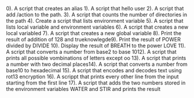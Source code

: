 0). A script that creates an alias
1). A script that hello user
2). A script that add /action to the path.
3). A script that counts the number of directories in the path
4). Create a script that lists environment variable
5). A script that lists local variable and environment variables
6). A script that creates a new local variabled
7). A script that creates a new global variable
8). Print the result of addition  of 128 and trueknowlegde9). Print the result of POWER divided by DIVIDE
10). Display the result of BREATH to the power LOVE
11). A script that converts a number from base2 to base 1012). A script that prints all possible vombinations of letters except oo
13). A script that prints a number with two decimal places14). A script that converts a number from base10 to hexadecimal
15). A script that encodes and decodes text using rot13 encryption
16). A scrippt that prints every other line from the input starting from the first line
17). A script that adds the two numbers stored in the environment variables WATER and STIR and prints the result

